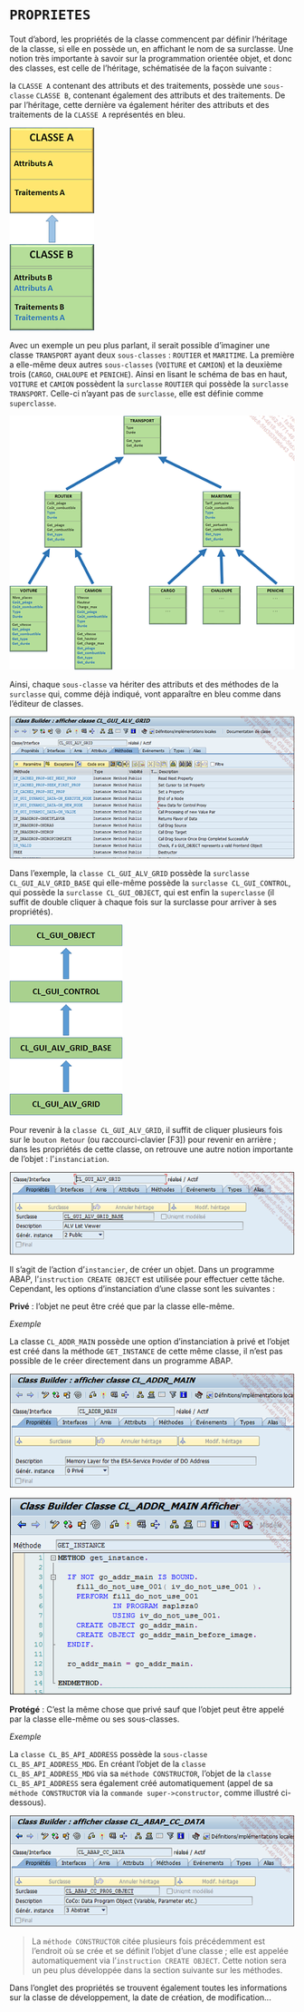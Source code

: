 # **`PROPRIETES`**

Tout d’abord, les propriétés de la classe commencent par définir l’héritage de la classe, si elle en possède un, en affichant le nom de sa surclasse. Une notion très importante à savoir sur la programmation orientée objet, et donc des classes, est celle de l’héritage, schématisée de la façon suivante :

la `CLASSE A` contenant des attributs et des traitements, possède une `sous-classe` `CLASSE B`, contenant également des attributs et des traitements. De par l’héritage, cette dernière va également hériter des attributs et des traitements de la `CLASSE A` représentés en bleu.

![](../../00_Ressources/11_Classes%20-%2003%20-%2001.png)

Avec un exemple un peu plus parlant, il serait possible d’imaginer une classe `TRANSPORT` ayant deux `sous-classes` : `ROUTIER` et `MARITIME`. La première a elle-même deux autres `sous-classes` (`VOITURE` et `CAMION`) et la deuxième trois (`CARGO`, `CHALOUPE` et `PENICHE`). Ainsi en lisant le schéma de bas en haut, `VOITURE` et `CAMION` possèdent la `surclasse` `ROUTIER` qui possède la `surclasse` `TRANSPORT`. Celle-ci n’ayant pas de `surclasse`, elle est définie comme `superclasse`.

![](../../00_Ressources/11_Classes%20-%2003%20-%2002.png)

Ainsi, chaque `sous-classe` va hériter des attributs et des méthodes de la `surclasse` qui, comme déjà indiqué, vont apparaître en bleu comme dans l’éditeur de classes.

![](../../00_Ressources/11_Classes%20-%2003%20-%2003.png)

Dans l’exemple, la `classe CL_GUI_ALV_GRID` possède la `surclasse CL_GUI_ALV_GRID_BASE` qui elle-même possède la `surclasse CL_GUI_CONTROL`, qui possède la `surclasse CL_GUI_OBJECT`, qui est enfin la `superclasse` (il suffit de double cliquer à chaque fois sur la surclasse pour arriver à ses propriétés).

![](../../00_Ressources/11_Classes%20-%2003%20-%2004.png)

Pour revenir à la `classe CL_GUI_ALV_GRID`, il suffit de cliquer plusieurs fois sur le `bouton Retour` (ou raccourci-clavier [F3]) pour revenir en arrière ; dans les propriétés de cette classe, on retrouve une autre notion importante de l’objet : l’`instanciation`.

![](../../00_Ressources/11_Classes%20-%2003%20-%2005.png)

Il s’agit de l’action d’`instancier`, de créer un objet. Dans un programme ABAP, l’`instruction CREATE OBJECT` est utilisée pour effectuer cette tâche. Cependant, les options d’instanciation d’une classe sont les suivantes :

**Privé** : l’objet ne peut être créé que par la classe elle-même.

_Exemple_

La classe `CL_ADDR_MAIN` possède une option d’instanciation à privé et l’objet est créé dans la méthode `GET_INSTANCE` de cette même classe, il n’est pas possible de le créer directement dans un programme ABAP.

![](../../00_Ressources/11_Classes%20-%2003%20-%2006.png)

![](../../00_Ressources/11_Classes%20-%2003%20-%2007.png)

**Protégé** : C’est la même chose que privé sauf que l’objet peut être appelé par la classe elle-même ou ses sous-classes.

_Exemple_

La `classe CL_BS_API_ADDRESS` possède la `sous-classe CL_BS_API_ADDRESS_MDG`. En créant l’objet de la `classe CL_BS_API_ADDRESS_MDG` via sa `méthode CONSTRUCTOR`, l’objet de la `classe CL_BS_API_ADDRESS` sera également créé automatiquement (appel de sa `méthode CONSTRUCTOR` via la `commande super->constructor`, comme illustré ci-dessous).

![](../../00_Ressources/11_Classes%20-%2003%20-%2008.png)

> La `méthode CONSTRUCTOR` citée plusieurs fois précédemment est l’endroit où se crée et se définit l’objet d’une classe ; elle est appelée automatiquement via l’`instruction CREATE OBJECT`. Cette notion sera un peu plus développée dans la section suivante sur les méthodes.

Dans l’onglet des propriétés se trouvent également toutes les informations sur la classe de développement, la date de création, de modification...
